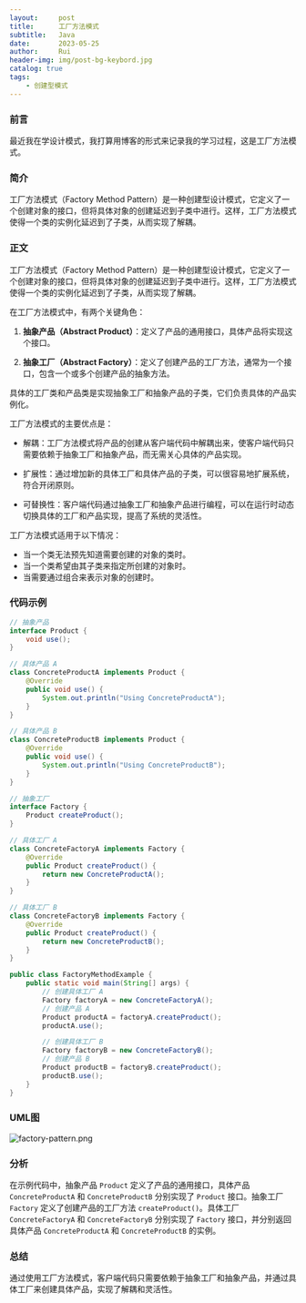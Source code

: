 ```yaml
---
layout:     post
title:      工厂方法模式
subtitle:   Java
date:       2023-05-25
author:     Rui
header-img: img/post-bg-keybord.jpg
catalog: true
tags:
    - 创建型模式
---
```

### 前言
最近我在学设计模式，我打算用博客的形式来记录我的学习过程，这是工厂方法模式。
### 简介
工厂方法模式（Factory Method Pattern）是一种创建型设计模式，它定义了一个创建对象的接口，但将具体对象的创建延迟到子类中进行。这样，工厂方法模式使得一个类的实例化延迟到了子类，从而实现了解耦。
### 正文
工厂方法模式（Factory Method Pattern）是一种创建型设计模式，它定义了一个创建对象的接口，但将具体对象的创建延迟到子类中进行。这样，工厂方法模式使得一个类的实例化延迟到了子类，从而实现了解耦。

在工厂方法模式中，有两个关键角色：

1. **抽象产品（Abstract Product）**：定义了产品的通用接口，具体产品将实现这个接口。

2. **抽象工厂（Abstract Factory）**：定义了创建产品的工厂方法，通常为一个接口，包含一个或多个创建产品的抽象方法。

具体的工厂类和产品类是实现抽象工厂和抽象产品的子类，它们负责具体的产品实例化。

工厂方法模式的主要优点是：

- 解耦：工厂方法模式将产品的创建从客户端代码中解耦出来，使客户端代码只需要依赖于抽象工厂和抽象产品，而无需关心具体的产品实现。

- 扩展性：通过增加新的具体工厂和具体产品的子类，可以很容易地扩展系统，符合开闭原则。

- 可替换性：客户端代码通过抽象工厂和抽象产品进行编程，可以在运行时动态切换具体的工厂和产品实现，提高了系统的灵活性。

工厂方法模式适用于以下情况：

- 当一个类无法预先知道需要创建的对象的类时。
- 当一个类希望由其子类来指定所创建的对象时。
- 当需要通过组合来表示对象的创建时。


### 代码示例
```java
// 抽象产品
interface Product {
    void use();
}

// 具体产品 A
class ConcreteProductA implements Product {
    @Override
    public void use() {
        System.out.println("Using ConcreteProductA");
    }
}

// 具体产品 B
class ConcreteProductB implements Product {
    @Override
    public void use() {
        System.out.println("Using ConcreteProductB");
    }
}

// 抽象工厂
interface Factory {
    Product createProduct();
}

// 具体工厂 A
class ConcreteFactoryA implements Factory {
    @Override
    public Product createProduct() {
        return new ConcreteProductA();
    }
}

// 具体工厂 B
class ConcreteFactoryB implements Factory {
    @Override
    public Product createProduct() {
        return new ConcreteProductB();
    }
}

public class FactoryMethodExample {
    public static void main(String[] args) {
        // 创建具体工厂 A
        Factory factoryA = new ConcreteFactoryA();
        // 创建产品 A
        Product productA = factoryA.createProduct();
        productA.use();

        // 创建具体工厂 B
        Factory factoryB = new ConcreteFactoryB();
        // 创建产品 B
        Product productB = factoryB.createProduct();
        productB.use();
    }
}

```
### UML图
![factory-pattern.png](https://i.postimg.cc/3wML09D2/factory-pattern.png)
### 分析
在示例代码中，抽象产品 `Product` 定义了产品的通用接口，具体产品 `ConcreteProductA` 和 `ConcreteProductB` 分别实现了 `Product` 接口。抽象工厂 `Factory` 定义了创建产品的工厂方法 `createProduct()`。具体工厂 `ConcreteFactoryA` 和 `ConcreteFactoryB` 分别实现了 `Factory` 接口，并分别返回具体产品 `ConcreteProductA` 和 `ConcreteProductB` 的实例。

### 总结
通过使用工厂方法模式，客户端代码只需要依赖于抽象工厂和抽象产品，并通过具体工厂来创建具体产品，实现了解耦和灵活性。